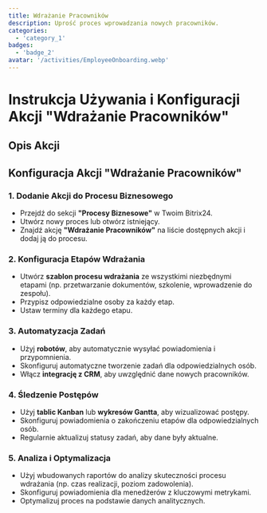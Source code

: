 ```yaml
---
title: Wdrażanie Pracowników
description: Uprość proces wprowadzania nowych pracowników.
categories: 
  - 'category_1'
badges: 
  - 'badge_2'
avatar: '/activities/EmployeeOnboarding.webp'
---
```

# Instrukcja Używania i Konfiguracji Akcji "Wdrażanie Pracowników"

## Opis Akcji

## **Konfiguracja Akcji "Wdrażanie Pracowników"**

### 1. Dodanie Akcji do Procesu Biznesowego
- Przejdź do sekcji **"Procesy Biznesowe"** w Twoim Bitrix24.
- Utwórz nowy proces lub otwórz istniejący.
- Znajdź akcję **"Wdrażanie Pracowników"** na liście dostępnych akcji i dodaj ją do procesu.

### 2. Konfiguracja Etapów Wdrażania
- Utwórz **szablon procesu wdrażania** ze wszystkimi niezbędnymi etapami (np. przetwarzanie dokumentów, szkolenie, wprowadzenie do zespołu).
- Przypisz odpowiedzialne osoby za każdy etap.
- Ustaw terminy dla każdego etapu.

### 3. Automatyzacja Zadań
- Użyj **robotów**, aby automatycznie wysyłać powiadomienia i przypomnienia.
- Skonfiguruj automatyczne tworzenie zadań dla odpowiedzialnych osób.
- Włącz **integrację z CRM**, aby uwzględnić dane nowych pracowników.

### 4. Śledzenie Postępów
- Użyj **tablic Kanban** lub **wykresów Gantta**, aby wizualizować postępy.
- Skonfiguruj powiadomienia o zakończeniu etapów dla odpowiedzialnych osób.
- Regularnie aktualizuj statusy zadań, aby dane były aktualne.

### 5. Analiza i Optymalizacja
- Użyj wbudowanych raportów do analizy skuteczności procesu wdrażania (np. czas realizacji, poziom zadowolenia).
- Skonfiguruj powiadomienia dla menedżerów z kluczowymi metrykami.
- Optymalizuj proces na podstawie danych analitycznych.